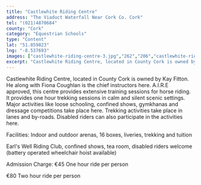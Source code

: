 ```yaml
---
title: "Castlewhite Riding Centre"
address: "The Viaduct Waterfall Near Cork Co. Cork"
tel: "(021)4870684"
county: "Cork"
category: "Equestrian Schools"
type: "Content"
lat: "51.859823"
lng: "-8.537693"
images: ["castlewhite-riding-centre-3.jpg","262","206","castlewhite-riding-centre-4.jpg","200","160","castlewhite-riding-centre-7.jpg","200","160","castlewhite-riding-centre-8.jpg","173","111"]
excerpt: "Castlewhite Riding Centre, located in County Cork is owned by Kay Fitton. He along with Fiona Coughlan is the chief instructors here. A.I.R.E approved..."
---
```

<p>Castlewhite Riding Centre, located in County Cork is owned by Kay Fitton. He along with Fiona Coughlan is the chief instructors here. A.I.R.E approved, this centre provides extensive training sessions for horse riding. It provides one hour trekking sessions in calm and silent scenic settings. Major activities like loose schooling, confined shows, gymkhanas and dressage competitions take place here. Trekking activities take place in lanes and by-roads. Disabled riders can also participate in the activities here. </p>  
    <p>Facilities:  Indoor and outdoor arenas, 16 boxes, liveries, trekking and tuition</p> 
    <p>  Earl's Well Riding Club, confined shows, tea room, disabled riders    welcome (battery operated wheelchair hoist available) </p> 
    <p>Admission Charge:  &euro;45 One hour ride per person</p> 
    <p>  &euro;80 Two hour ride per person</p>